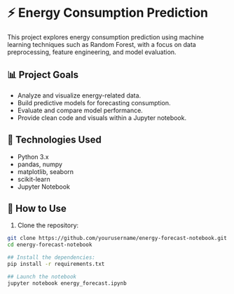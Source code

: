 # ⚡ Energy Consumption Prediction

This project explores energy consumption prediction using machine learning techniques such as Random Forest, with a focus on data preprocessing, feature engineering, and model evaluation.

## 📊 Project Goals
- Analyze and visualize energy-related data.
- Build predictive models for forecasting consumption.
- Evaluate and compare model performance.
- Provide clean code and visuals within a Jupyter notebook.

## 🧪 Technologies Used
- Python 3.x
- pandas, numpy
- matplotlib, seaborn
- scikit-learn
- Jupyter Notebook

## 🚀 How to Use

1. Clone the repository:
```bash
git clone https://github.com/yourusername/energy-forecast-notebook.git
cd energy-forecast-notebook

## Install the dependencies:
pip install -r requirements.txt

## Launch the notebook
jupyter notebook energy_forecast.ipynb

